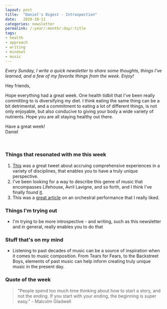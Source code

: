 ```yaml
---
layout: post
title:  "Daniel's Digest - Introspection"
date:   2020-10-11
categories: newsletter
permalink: /:year/:month/:day/:title
tags:
- health
- approach
- writing
- mindset
- music
---
```


*Every Sunday, I write a quick newsletter to share some thoughts, things I've learned, and a few of my favorite things from the week. Enjoy!*

Hey friends,

Hope everything had a great week. One health tidbit that I've been really committing to is diversifying my diet. I think eating the same thing can be a bit detrimental, and a commitment to eating a lot of different things, is not only enjoyable, but also conducive to giving your body a wide variety of nutrients. Hope you are all staying healthy out there.

Have a great week!\
Daniel

<br>

### Things that resonated with me this week

1. [This](https://twitter.com/kyletibbitts/status/1313283530340724736?s=12) was a great tweet about accruing comprehensive experiences in a variety of disciplines, that enables you to have a truly unique perspective.
2. I've been looking for a way to describe this genre of music that encompasses Lifehouse, Avril Lavigne, and so forth, and I think I've finally found [it](https://en.wikipedia.org/wiki/Post-grunge).
3. This was a [great article](https://www.nytimes.com/2018/07/18/arts/music/mostly-mozart-festival-lincoln-center.html) on an orchestral performance that I really liked.

### Things I'm trying out

- I'm trying to be more introspective - and writing, such as this newsletter and in general, really enables you to do that

### Stuff that's on my mind

- Listening to past decades of music can be a source of inspiration when it comes to music composition. From Tears for Fears, to the Backstreet Boys, elements of past music can help inform creating truly unique music in the present day.

### Quote of the week

> "People spend too much time thinking about how to start a story, and not the ending. If you start with your ending, the beginning is super easy." - Malcolm Gladwell
